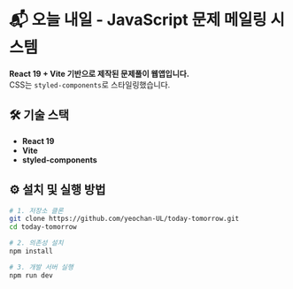 # 📬 오늘 내일 - JavaScript 문제 메일링 시스템

**React 19 + Vite 기반으로 제작된 문제풀이 웹앱입니다.**  
CSS는 `styled-components`로 스타일링했습니다.

## 🛠️ 기술 스택

- **React 19**
- **Vite**
- **styled-components**

## ⚙️ 설치 및 실행 방법

```bash
# 1. 저장소 클론
git clone https://github.com/yeochan-UL/today-tomorrow.git
cd today-tomorrow

# 2. 의존성 설치
npm install

# 3. 개발 서버 실행
npm run dev
